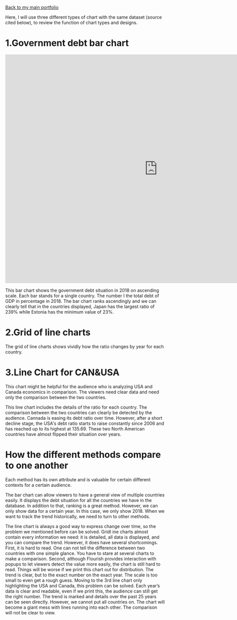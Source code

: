 [Back to my main portfolio](/README.md)

Here, I will use three different types of chart with the same dataset (source cited below), to review the function of chart types and designs.

# 1.Government debt bar chart

<iframe src="https://data.oecd.org/chart/6gNY" width="960" height="720" style="border: 0" mozallowfullscreen="true" webkitallowfullscreen="true" allowfullscreen="true"><a href="https://data.oecd.org/chart/6gNY" target="_blank">OECD Chart: General government debt, Total, % of GDP, Annual, 2018</a></iframe>

This bar chart shows the government debt situation in 2018 on ascending scale. Each bar stands for a single country. The number I the total debt of GDP in percentage in 2018. The bar chart ranks ascendingly and we can clearly tell that in the countries displayed, Japan has the largest ratio of 239% while Estonia has the minimum value of 23%. 



# 2.Grid of line charts

<div class="flourish-embed flourish-chart" data-src="visualisation/5294055"><script src="https://public.flourish.studio/resources/embed.js"></script></div>

The grid of line charts shows vividly how the ratio changes by year for each country. 

# 3.Line Chart for CAN&USA

<div class="flourish-embed flourish-chart" data-src="visualisation/5295028"><script src="https://public.flourish.studio/resources/embed.js"></script></div>

This chart might be helpful for the audience who is analyzing USA and Canada economics in comparison. The viewers need clear data and need only the comparison between the two countries.

This line chart includes the details of the ratio for each country. The comparison between the two countries can clearly be detected by the audience. Cannada is easing its debt ratio over time. However, after a short decline stage, the USA's debt ratio starts to raise constantly since 2006 and has reached up to its highest at 135.69. These two North American countries have almost flipped their situation over years.

# How the different methods compare to one another

Each method has its own attribute and is valuable for certain different contexts for a certain audience.

The bar chart can allow viewers to have a general view of multiple countries easily. It displays the debt situation for all the countries we have in the database. In addition to that, ranking is a great method. However, we can only show data for a certain year. In this case, we only show 2018. When we want to track the trend historically, we need to turn to other methods.

The line chart is always a good way to express change over time, so the problem we mentioned before can be solved. Gridl ine charts almost contain every information we need: it is detailed, all data is displayed, and you can compare the trend. However, it does have several shortcomings. First, it is hard to read. One can not tell the difference between two countries with one simple glance. You have to stare at several charts to make a comparison. Second, although Flourish provides interaction with popups to let viewers detect the value more easily, the chart is still hard to read. Things will be worse if we print this chart out for distribution. The trend is clear, but to the exact number on the exact year. The scale is too small to even get a rough guess. Moving to the 3rd line chart only highlighting the USA and Canada, this problem can be solved. Each year’s data is clear and readable, even if we print this, the audience can still get the right number. The trend is marked and details over the past 25 years can be seen directly. However, we cannot put all countries on. The chart will become a giant mess with lines running into each other. The comparison will not be clear to view.
